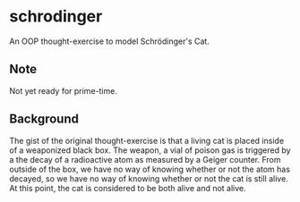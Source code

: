 # schrodinger #
An OOP thought-exercise to model Schrödinger's Cat.

## Note ##
Not yet ready for prime-time.

## Background ##
The gist of the original thought-exercise is that a living cat is placed inside of a weaponized black box. The weapon, a
vial of poison gas is triggered by a the decay of a radioactive atom as measured by a Geiger counter. From outside of
the box, we have no way of knowing whether or not the atom has decayed, so we have no way of knowing whether or not the
cat is still alive. At this point, the cat is considered to be both alive and not alive.


